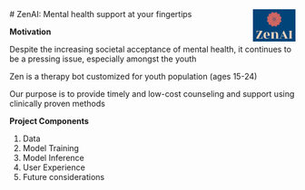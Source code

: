 <img align = "right" width="75" alt="logo" src="https://github.com/zenn-ai/therapy-bot/blob/main/ux/zenai.png"> 
# ZenAI: Mental health support at your fingertips

**Motivation**

Despite the increasing societal acceptance of mental health, it continues to be a pressing issue, especially amongst the youth

Zen is a therapy bot customized for youth population (ages 15-24)

Our purpose is to provide timely and low-cost counseling and support using clinically proven methods

**Project Components**
1. Data
2. Model Training
3. Model Inference
4. User Experience
5. Future considerations
